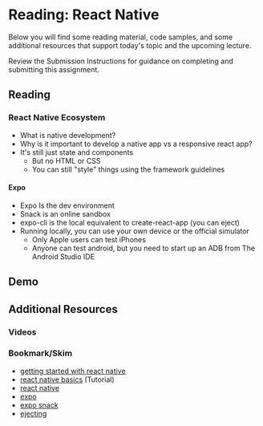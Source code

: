 # Reading: React Native

Below you will find some reading material, code samples, and some additional resources that support today's topic and the upcoming lecture.

Review the Submission Instructions for guidance on completing and submitting this assignment.

## Reading

### React Native Ecosystem

- What is native development?
- Why is it important to develop a native app vs a responsive react app?
- It's still just state and components
  - But no HTML or CSS
  - You can still "style" things using the framework guidelines

#### Expo

- Expo Is the dev environment
- Snack is an online sandbox
- expo-cli is the local equivalent to create-react-app (you can eject)
- Running locally, you can use your own device or the official simulator
  - Only Apple users can test iPhones
  - Anyone can test android, but you need to start up an ADB from The Android Studio IDE

## Demo

## Additional Resources

### Videos

### Bookmark/Skim

- [getting started with react native](https://facebook.github.io/react-native/docs/getting-started)
- [react native basics](https://facebook.github.io/react-native/docs/tutorial) (Tutorial)
- [react native](https://facebook.github.io/react-native/)
- [expo](https://expo.io/)
- [expo snack](https://snack.expo.io/)
- [ejecting](https://docs.expo.io/versions/latest/expokit/eject)
